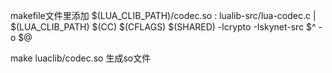
makefile文件里添加
$(LUA_CLIB_PATH)/codec.so : lualib-src/lua-codec.c | $(LUA_CLIB_PATH)
	$(CC) $(CFLAGS) $(SHARED)  -lcrypto -Iskynet-src $^ -o $@	


make luaclib/codec.so  生成so文件

